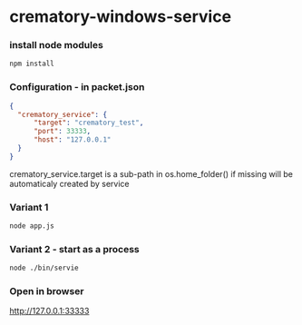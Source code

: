 # crematory-windows-service



### install node modules
```bash
npm install
```


### Configuration - in packet.json
```json
{
  "crematory_service": {
      "target": "crematory_test",
      "port": 33333,
      "host": "127.0.0.1"
  }
}
```
crematory_service.target is a sub-path in os.home_folder() 
if missing will be automaticaly created by service



### Variant 1
```bash
node app.js
```

### Variant 2   -   start as a process
```bash
node ./bin/servie
```

### Open in browser
http://127.0.0.1:33333
